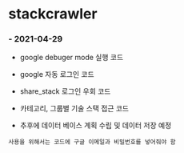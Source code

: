 # stackcrawler

### - 2021-04-29

- google debuger mode 실행 코드
- google 자동 로그인 코드
- share_stack 로그인 우회 코드

- 카테고리, 그룹별 기술 스택 접근 코드

- 추후에 데이터 베이스 계획 수립 및 데이터 저장 예정 


`사용을 위해서는 코드에 구글 이메일과 비밀번호를 넣어줘야 함`